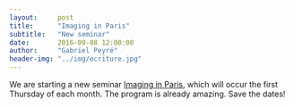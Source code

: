 ```yaml
---
layout:     post
title:      "Imaging in Paris"
subtitle:   "New seminar"
date:       2016-09-08 12:00:00
author:     "Gabriel Peyré"
header-img: "../img/ecriture.jpg"
---
```


We are starting a new seminar [Imaging in Paris](https://imaging-in-paris.github.io/), which will occur the first Thursday of each month. The program is already amazing. Save the dates!
